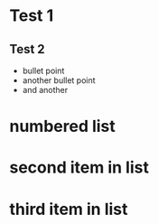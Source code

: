 
# Test 1 
## Test 2 
* bullet point
* another bullet point
* and another

# numbered list
# second item in list
# third item in list

